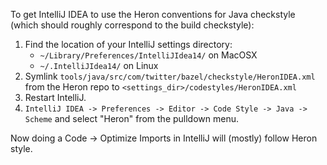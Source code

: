 To get IntelliJ IDEA to use the Heron conventions for Java checkstyle (which should roughly
correspond to the build checkstyle):

1. Find the location of your IntelliJ settings directory:
    * `~/Library/Preferences/IntelliJIdea14/` on MacOSX
    * `~/.IntelliJIdea14/` on Linux
2. Symlink `tools/java/src/com/twitter/bazel/checkstyle/HeronIDEA.xml` from the Heron repo
   to `<settings_dir>/codestyles/HeronIDEA.xml`
3. Restart IntelliJ.
4. `IntelliJ IDEA -> Preferences -> Editor -> Code Style -> Java -> Scheme` and select "Heron" from the pulldown menu.

Now doing a Code -> Optimize Imports in IntelliJ will (mostly) follow Heron style.

